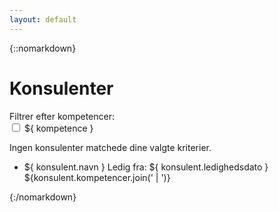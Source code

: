 ```yaml
---
layout: default
---
```

{::nomarkdown}
<div id="app">
  <h1>Konsulenter</h1>
  <!-- <div>
    <label for="kompetence-select">Filtrer efter kompetence:</label>
    <select id="kompetence-select" v-model="selectedKompetencer" multiple @change="updateURL">
      <option value="">Alle</option>
      <option v-for="kompetence in kompetencer" :value="kompetence">${ kompetence }</option>
    </select>
  </div> -->
  <div>
  <label>Filtrer efter kompetencer:</label>
  <div v-for="kompetence in kompetencer" :key="kompetence">
    <input type="checkbox" :value="kompetence" v-model="selectedKompetencer" @change="updateURL">
    <span>${ kompetence }</span>
  </div>
</div>

  <div v-if="filteredKonsulenter.length === 0">
    <p>Ingen konsulenter matchede dine valgte kriterier.</p>
  </div>
  <ul>
    <li v-for="konsulent in filteredKonsulenter" class="konsulent">
      <a :href="konsulent.link" class="navn">${ konsulent.navn }</a>
      <span class="dato">Ledig fra: ${ konsulent.ledighedsdato }</span>
      <span class="kompetencer">${konsulent.kompetencer.join(' | ')}</span>
    </li>
  </ul>
</div>
{:/nomarkdown}

<script src="https://cdn.jsdelivr.net/npm/vue/dist/vue.js"></script>
<script>
  new Vue({
    delimiters: ['${', '}'],
    el: '#app',
    data: {
      konsulenter: [
        {% for konsulent in site.konsulenter %}
          {
            navn: "{{ konsulent.navn }}",
            ledighedsdato: "{{ konsulent.ledighedsdato }}",
            link: "{{ konsulent.link }}",
            kompetencer: "{{ konsulent.kompetencer }}".split(','),
            linkedin: "{{ konsulent.linkedin }}"
          },
        {% endfor %}
      ],
      kompetencer: [],
      selectedKompetencer: []
    },
    computed: {
        filteredKonsulenter() {
            if (this.selectedKompetencer.length === 0) {
                return this.konsulenter;
            } else {
                return this.konsulenter.filter((konsulent) => {
                    return this.selectedKompetencer.every((kompetence) =>
                    konsulent.kompetencer.includes(kompetence)
                    );
                });
            }
        },
    },
    methods: {
      updateURL: function() {
        var params = new URLSearchParams();
        params.append('kompetencer', this.selectedKompetencer.join(','));
        history.replaceState({}, '', this.selectedKompetencer.length ? '?' + params.toString() : '/');
      },
      loadFilterFromURL: function() {
        var params = new URLSearchParams(window.location.search);
        var kompetencer = params.getAll('kompetencer');
        this.selectedKompetencer = kompetencer;
      }
    },
    created: function() {
      var self = this;
      this.konsulenter.forEach(function(konsulent) {
         console.log(konsulent.navn)
         konsulent.kompetencer.forEach(function(kompetence) {
          if (!self.kompetencer.includes(kompetence)) {
            console.log(" - " + kompetence)
            self.kompetencer.push(kompetence);
          }
         })
       })
    }
});
</script>
